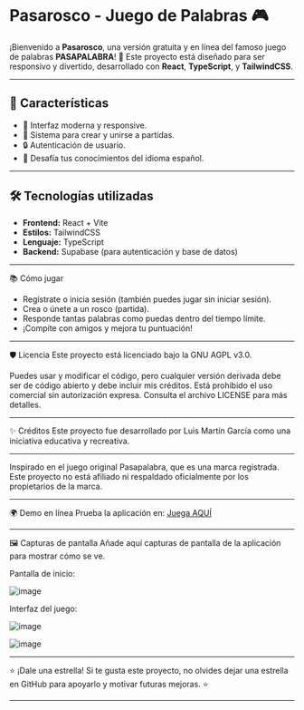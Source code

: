 # Pasarosco - Juego de Palabras 🎮

¡Bienvenido a **Pasarosco**, una versión gratuita y en línea del famoso juego de palabras **PASAPALABRA**! 🚀 Este proyecto está diseñado para ser responsivo y divertido, desarrollado con **React**, **TypeScript**, y **TailwindCSS**.

---

## 🌟 Características
- 🎨 Interfaz moderna y responsive.
- 👥 Sistema para crear y unirse a partidas.
- 🔒 Autenticación de usuario.
- 🧠 Desafía tus conocimientos del idioma español.

---

## 🛠️ Tecnologías utilizadas
- **Frontend:** React + Vite
- **Estilos:** TailwindCSS
- **Lenguaje:** TypeScript
- **Backend:** Supabase (para autenticación y base de datos)

---

📚 Cómo jugar
- Regístrate o inicia sesión (también puedes jugar sin iniciar sesión).
- Crea o únete a un rosco (partida).
- Responde tantas palabras como puedas dentro del tiempo límite.
- ¡Compite con amigos y mejora tu puntuación!

---

🛡️ Licencia
Este proyecto está licenciado bajo la GNU AGPL v3.0.

Puedes usar y modificar el código, pero cualquier versión derivada debe ser de código abierto y debe incluir mis créditos.
Está prohibido el uso comercial sin autorización expresa.
Consulta el archivo LICENSE para más detalles.

---

✨ Créditos
Este proyecto fue desarrollado por Luis Martín García como una iniciativa educativa y recreativa.

---

Inspirado en el juego original Pasapalabra, que es una marca registrada.
Este proyecto no está afiliado ni respaldado oficialmente por los propietarios de la marca.

---

🌍 Demo en línea
Prueba la aplicación en: [Juega AQUÍ](https://pasabrosco.vercel.app/)

---

🖼️ Capturas de pantalla
Añade aquí capturas de pantalla de la aplicación para mostrar cómo se ve.

Pantalla de inicio:

![image](https://github.com/user-attachments/assets/1b013b29-fe97-473a-81be-b8e16efbee71)


Interfaz del juego:

![image](https://github.com/user-attachments/assets/c0b20272-6801-4ded-8818-79889659bfd1)

![image](https://github.com/user-attachments/assets/e777ea38-8c6c-4c69-a0bc-f8e26e24dc46)

---

⭐ ¡Dale una estrella!
Si te gusta este proyecto, no olvides dejar una estrella en GitHub para apoyarlo y motivar futuras mejoras. ⭐

---
